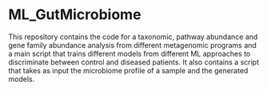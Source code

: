 # ML_GutMicrobiome
This repository contains the code for a taxonomic, pathway abundance and gene family abundance analysis from different metagenomic programs and a main script that trains different models from different ML approaches to discriminate between control and diseased patients. It also contains a script that takes as input the microbiome profile of a sample and the generated models.
